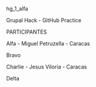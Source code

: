 hg_1_alfa

Grupal Hack - GitHub Practice

PARTICIPANTES 

Alfa - Miguel Petruzella - Caracas

Bravo

Charlie - Jesus Viloria - Caracas

Delta
